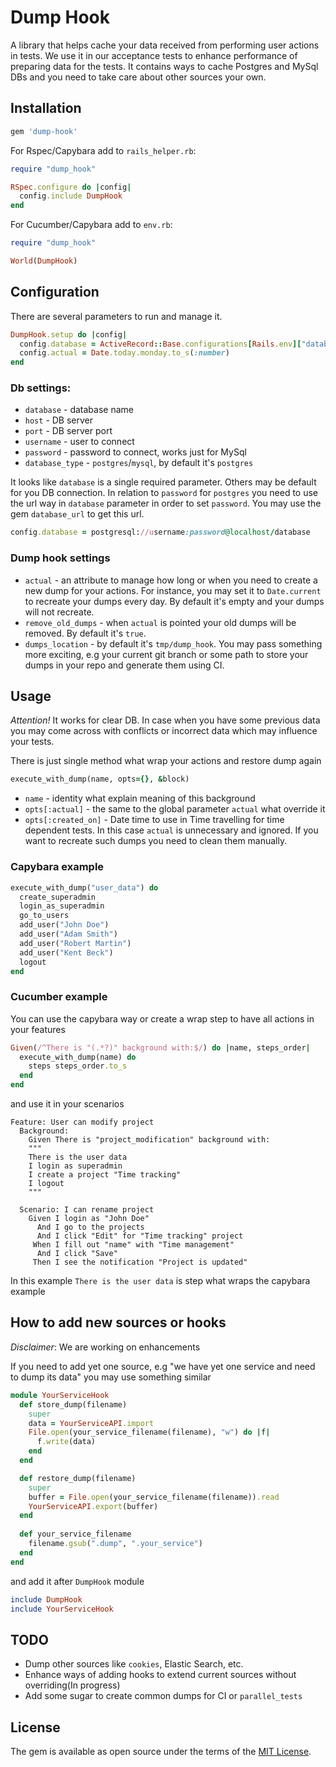# Dump Hook

A library that helps cache your data received from performing user actions in tests. We use it in our acceptance tests to enhance 
performance of preparing data for the tests. It contains ways to cache Postgres and MySql DBs and 
you need to take care about other sources your own.  

## Installation

```ruby
gem 'dump-hook'
```

For Rspec/Capybara add to `rails_helper.rb`:
```ruby
require "dump_hook"

RSpec.configure do |config|
  config.include DumpHook
end
```

For Cucumber/Capybara add to `env.rb`:
```ruby
require "dump_hook"

World(DumpHook)
```

## Configuration

There are several parameters to run and manage it.

```ruby
DumpHook.setup do |config|
  config.database = ActiveRecord::Base.configurations[Rails.env]["database"]
  config.actual = Date.today.monday.to_s(:number)
end
```

### Db settings:
* `database` - database name
* `host` - DB server
* `port` - DB server port
* `username` - user to connect
* `password` - password to connect, works just for MySql
* `database_type` - `postgres`/`mysql`, by default it's `postgres`

It looks like `database` is a single required parameter. Others may be default for you DB connection. In relation to 
`password` for `postgres` you need to use the url way in `database` parameter in order to set `password`. You may use 
the gem `database_url` to get this url.

```ruby
config.database = postgresql://username:password@localhost/database
```
### Dump hook settings
* `actual` - an attribute to manage how long or when you need to create a new dump for your actions. For instance, you 
may set it to `Date.current` to recreate your dumps every day. By default it's empty and your dumps will not recreate.
* `remove_old_dumps` - when `actual` is pointed your old dumps will be removed. By default it's `true`.
* `dumps_location` - by default it's `tmp/dump_hook`. You may pass something more exciting, e.g your current git branch
or some path to store your dumps in your repo and generate them using CI.

## Usage

*Attention!* It works for clear DB. In case when you have some previous data you may come across with conflicts or 
incorrect data which may influence your tests.  

There is just single method what wrap your actions and restore dump again
```ruby
execute_with_dump(name, opts={}, &block)
```
* `name` - identity what explain meaning of this background
* `opts[:actual]` - the same to the global parameter `actual` what override it
* `opts[:created_on]` - Date time to use in Time travelling for time dependent tests. In this case `actual` is 
unnecessary and ignored. If you want to recreate such dumps you need to clean them manually.  

### Capybara example
```ruby
execute_with_dump("user_data") do
  create_superadmin
  login_as_superadmin
  go_to_users
  add_user("John Doe")
  add_user("Adam Smith")
  add_user("Robert Martin")
  add_user("Kent Beck")
  logout
end

```
### Cucumber example

You can use the capybara way or create a wrap step to have all actions in your features
```ruby
Given(/^There is "(.*?)" background with:$/) do |name, steps_order|
  execute_with_dump(name) do
    steps steps_order.to_s
  end
end
```

and use it in your scenarios
```cucumber
Feature: User can modify project
  Background:
    Given There is "project_modification" background with:
    """
    There is the user data
    I login as superadmin
    I create a project "Time tracking"
    I logout
    """

  Scenario: I can rename project
    Given I login as "John Doe"
      And I go to the projects
      And I click "Edit" for "Time tracking" project
     When I fill out "name" with "Time management"
      And I click "Save"
     Then I see the notification "Project is updated"  
```

In this example `There is the user data` is step what wraps the capybara example

## How to add new sources or hooks
_Disclaimer_: We are working on enhancements

If you need to add yet one source, e.g "we have yet one service and need to dump its data" you may use something similar
```ruby
module YourServiceHook
  def store_dump(filename)
    super
    data = YourServiceAPI.import
    File.open(your_service_filename(filename), "w") do |f| 
      f.write(data)
    end
  end

  def restore_dump(filename)
    super
    buffer = File.open(your_service_filename(filename)).read
    YourServiceAPI.export(buffer)
  end
  
  def your_service_filename
    filename.gsub(".dump", ".your_service")
  end
end
```
and add it after `DumpHook` module
```ruby
include DumpHook
include YourServiceHook
```

## TODO

* Dump other sources like `cookies`, Elastic Search, etc. 
* Enhance ways of adding hooks to extend current sources without overriding(In progress)
* Add some sugar to create common dumps for CI or `parallel_tests`

## License

The gem is available as open source under the terms of the [MIT License](http://opensource.org/licenses/MIT).
